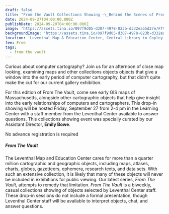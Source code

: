 ```yaml
---
draft: false
title: "From the Vault Collections Showing —\_Behind the Scenes of Processing Place"
date: 2024-09-27T04:00:00.000Z
publishDate: 2024-09-20T04:00:00.000Z
image: 'https://assets.tina.io/097f9d05-d307-4978-823b-d332ea55d27e/FTV BTS ProP.png'
backgroundImage: 'https://assets.tina.io/097f9d05-d307-4978-823b-d332ea55d27e/FTV BTS ProP.png'
location: 'Leventhal Map & Education Center, Central Library in Copley Square'
fee: Free
tags:
  - from the vault
---
```


Curious about computer cartography? Join us for an afternoon of close map looking, examining maps and other collections objects objects that give a window into the early period of computer cartography, but that didn’t quite make the cut for our current gallery exhibition.

For this edition of From The Vault, come see early GIS maps of Massachusetts, alongside other cartographic objects that help give insight into the early relationships of computers and cartographers. This drop-in showing will be hosted Friday, September 27 from 2-4 pm in the Learning Center with a staff member from the Leventhal Center available to answer questions. This collections showing event was specially curated by our Assistant Director, **Emily Bowe**.

No advance registration is required

##### ***From The Vault***

The Leventhal Map and Education Center cares for more than a quarter million cartographic and geographic objects, including maps, atlases, charts, globes, gazetteers, ephemera, research texts, and data sets. With such an extensive collection, it is likely that many of these objects will never be included in exhibitions for public viewing. Our latest series, *From The Vault*, attempts to remedy that limitation. *From The Vault* is a biweekly, casual collections showing of objects selected by Leventhal Center staff. These drop-in sessions do not include a formal presentation, though Leventhal Center staff will be available to interpret objects, chat, and answer questions.

